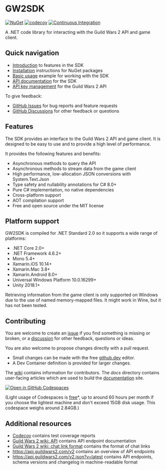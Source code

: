 # GW2SDK

[![NuGet][nuget-vpre-badge]][nuget]
[![codecov][codecov-badge]][codecov]
[![Continuous Integration][ci-badge]][actions]

A .NET code library for interacting with the Guild Wars 2 API and game client.

## Quick navigation

- [Introduction] to features in the SDK
- [Installation] instructions for NuGet packages
- [Basic usage][usage] example for working with the SDK
- [API documentation][api-docs] for the SDK
- [API key management][applications] for the Guild Wars 2 API

To give feedback:

- [GitHub Issues][new-issue] for bug reports and feature requests
- [GitHub Discussions][new-discussion] for other feedback or questions

## Features

The SDK provides an interface to the Guild Wars 2 API and game client. It is designed
to be easy to use and to provide a high level of performance.

It provides the following features and benefits:

- Asynchronous methods to query the API
- Asynchronous methods to stream data from the game client
- High performance, low-allocation JSON conversions with System.Text.Json
- Type safety and nullability annotations for C# 8.0+
- Pure C# implementation, no native dependencies
- Cross-platform support
- AOT compilation support
- Free and open source under the MIT license

## Platform support

GW2SDK is compiled for .NET Standard 2.0 so it supports a wide range of platforms:

- .NET Core 2.0+
- .NET Framework 4.6.2+
- Mono 5.4+
- Xamarin.iOS 10.14+
- Xamarin.Mac 3.8+
- Xamarin.Android 8.0+
- Universal Windows Platform 10.0.16299+
- Unity 2018.1+

Retrieving information from the game client is only supported on Windows due to
the use of named memory-mapped files. It might work in Wine, but it has not been
tested.

## Contributing

You are welcome to create an [issue][new-issue] if you find something is missing
or broken, or a [discussion][new-discussion] for other feedback, questions or ideas.

You are also welcome to propose changes directly with a pull request.

- Small changes can be made with the free [github.dev] editor.
- A Dev Container definition is provided for larger changes.

The [wiki] contains information for contributors. The _docs_ directory contains
user-facing articles which are used to build the [documentation] site.

[![Open in GitHub Codespaces][codespaces-badge]](https://codespaces.new/sliekens/gw2sdk)

(Light usage of Codespaces is [free]*, up to around 60 hours per month if you choose
the lightest machine and don't exceed 15GB disk usage. This codespace weighs around
2.84GB.)

## Additional resources

- [Codecov][codecov] contains test coverage reports
- [Guild Wars 2 wiki: API][api] contains API endpoint documentation
- [Guild Wars 2 wiki: chat link format][chatlinks] contains the format of chat links
- <https://api.guildwars2.com/v2> contains an overview of API endpoints
- <https://api.guildwars2.com/v2.json?v=latest> contains API endpoints, schema versions
  and changelog in machine-readable format

[//]:# (add links to the section below)
[actions]:https://github.com/sliekens/gw2sdk/actions?query=workflow%3A%22Continuous+Integration%22
[api]:https://wiki.guildwars2.com/wiki/API:Main
[chatlinks]:https://wiki.guildwars2.com/wiki/Chat_link_format
[ci-badge]:https://github.com/sliekens/gw2sdk/actions/workflows/ci.yml/badge.svg
[codecov-badge]:https://codecov.io/gh/sliekens/gw2sdk/branch/main/graph/badge.svg?token=2ZTDBRWWLR
[codecov]:https://codecov.io/gh/sliekens/gw2sdk
[codespaces-badge]:https://github.com/codespaces/badge.svg
[free]:https://docs.github.com/en/billing/managing-billing-for-github-codespaces/about-billing-for-github-codespaces#monthly-included-storage-and-core-hours-for-personal-accounts
[github.dev]:https://github.dev/sliekens/gw2sdk
[installation]:https://sliekens.github.io/gw2sdk/guide/overview/installation
[introduction]:https://sliekens.github.io/gw2sdk/guide/overview/introduction
[api-docs]:https://sliekens.github.io/gw2sdk/api/GuildWars2.html
[new-discussion]:https://github.com/sliekens/gw2sdk/discussions/new/choose
[new-issue]:https://github.com/sliekens/gw2sdk/issues/new
[nuget-vpre-badge]:https://img.shields.io/nuget/vpre/GW2SDK
[nuget]:https://www.nuget.org/packages/GW2SDK/
[usage]:https://sliekens.github.io/gw2sdk/guide/getting-started/usage
[documentation]:https://sliekens.github.io/gw2sdk/
[wiki]:https://github.com/sliekens/gw2sdk/wiki
[applications]:https://account.arena.net/applications
